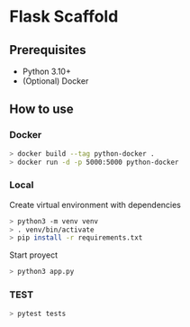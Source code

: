 # Flask Scaffold

## Prerequisites

- Python 3.10+
- (Optional) Docker

## How to use

### Docker

```sh
> docker build --tag python-docker .
> docker run -d -p 5000:5000 python-docker
```

### Local

Create virtual environment with dependencies

```sh
> python3 -m venv venv
> . venv/bin/activate
> pip install -r requirements.txt
```

Start proyect

```sh
> python3 app.py
```

### TEST

```sh
> pytest tests
```
